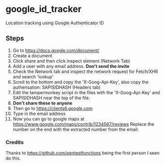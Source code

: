 # google_id_tracker
Location tracking using Google Authenticator ID


## Steps
1. Go to https://docs.google.com/document/
2. Create a document
3. Click share and then click inspect element (Network Tab)
4. Add a user with any email address. **Don't send the invite**
5. Check the Network tab and inspect the network request for Fetch/XHR and search 'lookup'
6. Scroll to the bottom and copy the 'X-Goog-Api-Key', also copy the autherisation: SAPISIDHASH (Headers tab)
7. Edit the tampermonkey script in the files with the 'X-Goog-Api-Key' and SAPISIDHASH near the top of the file.
8. **Don't share these to anyone**
9. Then go to https://clients6.google.com
10. Type in the email address
11. Now you can go to google maps at https://www.google.com/maps/contrib/1234567/reviews Replace the number on the end with the extracted number from the email.


### Credits
Thanks to https://github.com/pentestfunctions being the first person I seen do this.

